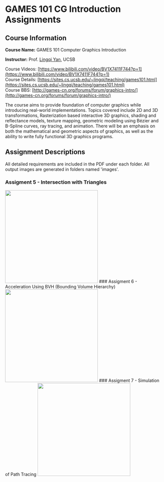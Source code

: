 # GAMES 101 CG Introduction Assignments

## Course Information

**Course Name:** GAMES 101 Computer Graphics Introduction

**Instructor:** Prof. [Lingqi Yan](https://sites.cs.ucsb.edu/~lingqi/#), UCSB

Course Videos: [https://www.bilibili.com/video/BV1X7411F744?p=1](https://www.bilibili.com/video/BV1X7411F744?p=1)  
Course Details: [https://sites.cs.ucsb.edu/~lingqi/teaching/games101.html](https://sites.cs.ucsb.edu/~lingqi/teaching/games101.html)  
Course BBS: [http://games-cn.org/forums/forum/graphics-intro/](http://games-cn.org/forums/forum/graphics-intro/)  

The course aims to provide foundation of computer graphics while introducing real-world implementations. Topics covered include 2D and 3D transformations, Rasterization based interactive 3D graphics, shading and reflectance models, texture mapping, geometric modeling using Bézier and B-Spline curves, ray tracing, and animation. There will be an emphasis on both the mathematical and geometric aspects of graphics, as well as the ability to write fully functional 3D graphics programs.

## Assignment Descriptions

All detailed requirements are included in the PDF under each folder.
All output images are generated in folders named 'images'.

### Assigment 5 - Intersection with Triangles
<img src="Assignment5/result.ppm" width="300" />  
### Assigment 6 - Acceleration Using BVH (Bounding Volume Hierarchy)
<img src="Assignment6/result.ppm" width="300" />
### Assigment 7 - Simulation of Path Tracing
<img src="Assignment7/result.ppm" width="300" />